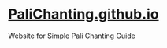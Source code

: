 # [PaliChanting.github.io](https://palichanting.github.io/)

Website for Simple Pali Chanting Guide


